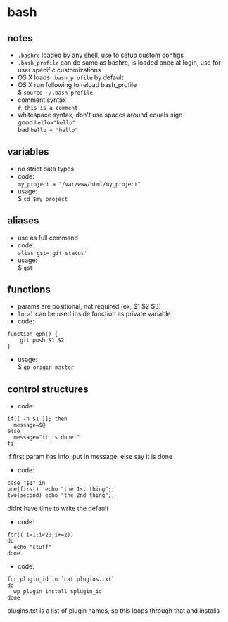# bash

## notes
* `.bashrc` loaded by any shell, use to setup custom configs
* `.bash_profile` can do same as bashrc, is loaded once at login, use for user specific customizations
* OS X loads `.bash_profile` by default
* OS X run following to reload bash_profile  
$ `source ~/.bash_profile`
* comment syntax  
`# this is a comment`
* whitespace syntax, don't use spaces around equals sign  
good `hello="hello"`  
bad `hello = "hello"`

## variables
* no strict data types
* code:  
`my_project = "/var/www/html/my_project"`
* usage:  
$ `cd $my_project`

## aliases
* use as full command
* code:  
`alias gst='git status'`
* usage:  
$ `gst`

## functions
* params are positional, not required (ex, $1 $2 $3)
* `local` can be used inside function as private variable
* code:  
```shell
function gph() {  
    git push $1 $2
}
```
* usage:  
$ `gp origin master`

## control structures
* code:
```shell
if[[ -n $1 ]]; then
  message=$@
else
  message="it is done!"
fi
```
if first param has info, put in message, else say it is done

* code:
```shell
case "$1" in
one|first)  echo "the 1st thing";;
two|second) echo "the 2nd thing";;
```
didnt have time to write the default

* code:
```shell
for(( i=1;i<20;i+=2))
do
  echo "stuff"
done
```

* code:
```shell
for plugin_id in `cat plugins.txt`
do
  wp plugin install $plugin_id
done
```
plugins.txt is a list of plugin names, so this loops through that and installs


